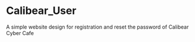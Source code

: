 # Calibear_User
A simple website design for registration and reset the password of Calibear Cyber Cafe
